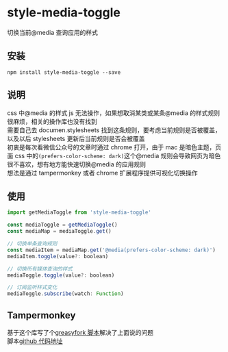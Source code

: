 # style-media-toggle

切换当前@media 查询应用的样式

## 安装

```
npm install style-media-toggle --save
```

## 说明

css 中@media 的样式 js 无法操作，如果想取消某类或某条@media 的样式规则很麻烦，相关的操作库也没有找到  
需要自己去 documen.stylesheets 找到这条规则，要考虑当前规则是否被覆盖，以及以后 stylesheets 更新后当前规则是否会被覆盖  
初衷是每次看微信公众号的文章时通过 chrome 打开，由于 mac 是暗色主题，页面 css 中的`(prefers-color-scheme: dark)`这个@media 规则会导致网页为暗色很不喜欢，想有地方能快速切换@media 的应用规则  
想法是通过 tampermonkey 或者 chrome 扩展程序提供可视化切换操作

## 使用

```js
import getMediaToggle from 'style-media-toggle'

const mediaToggle = getMediaToggle()
const mediaMap = mediaToggle.get()

// 切换单条查询规则
const mediaItem = mediaMap.get('@media(prefers-color-scheme: dark)')
mediaItem.toggle(value?: boolean)

// 切换所有媒体查询的样式
mediaToggle.toggle(value?: boolean)

// 订阅监听样式变化
mediaToggle.subscribe(watch: Function)
```

## Tampermonkey

基于这个库写了个[greasyfork 脚本](https://greasyfork.org/scripts/396483)解决了上面说的问题  
脚本[github 代码地址](https://github.com/TaumuLu/mac-config/blob/master/configs/tampermonkey/themeScript.js)
